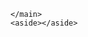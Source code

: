 <!DOCTYPE html>
<html lang="en">
<head>
  <title></title>
  <meta charset="utf-8">
  <meta name="description" content= "">
  <meta name="keywords" content="">
 </head>
 <body>
   <main>
     <section id="section 1">
       <article></article>
     </section>
     <section id="section2"></section>
     <section id="section3"></section>
     
    </main>
    <aside></aside>
    
    
    
    
   </body>
   </html>
